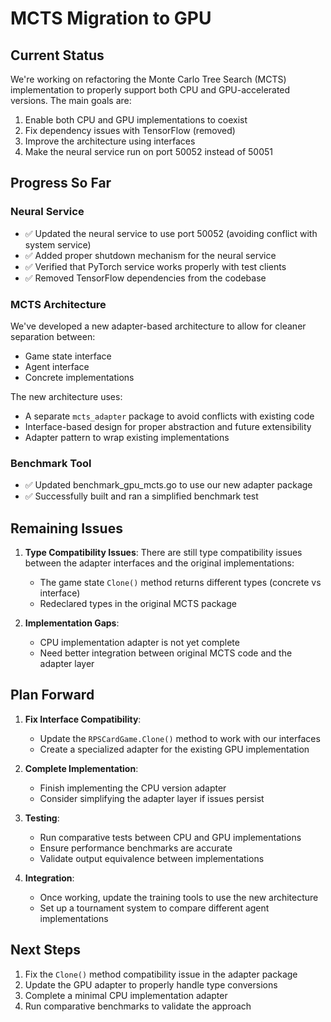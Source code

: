 # MCTS Migration to GPU

## Current Status

We're working on refactoring the Monte Carlo Tree Search (MCTS) implementation to properly support both CPU and GPU-accelerated versions. The main goals are:

1. Enable both CPU and GPU implementations to coexist
2. Fix dependency issues with TensorFlow (removed)
3. Improve the architecture using interfaces
4. Make the neural service run on port 50052 instead of 50051

## Progress So Far

### Neural Service

- ✅ Updated the neural service to use port 50052 (avoiding conflict with system service)
- ✅ Added proper shutdown mechanism for the neural service
- ✅ Verified that PyTorch service works properly with test clients
- ✅ Removed TensorFlow dependencies from the codebase

### MCTS Architecture

We've developed a new adapter-based architecture to allow for cleaner separation between:
- Game state interface
- Agent interface
- Concrete implementations

The new architecture uses:
- A separate `mcts_adapter` package to avoid conflicts with existing code
- Interface-based design for proper abstraction and future extensibility
- Adapter pattern to wrap existing implementations

### Benchmark Tool

- ✅ Updated benchmark_gpu_mcts.go to use our new adapter package
- ✅ Successfully built and ran a simplified benchmark test

## Remaining Issues

1. **Type Compatibility Issues**: There are still type compatibility issues between the adapter interfaces and the original implementations:
   - The game state `Clone()` method returns different types (concrete vs interface)
   - Redeclared types in the original MCTS package

2. **Implementation Gaps**: 
   - CPU implementation adapter is not yet complete
   - Need better integration between original MCTS code and the adapter layer

## Plan Forward

1. **Fix Interface Compatibility**:
   - Update the `RPSCardGame.Clone()` method to work with our interfaces
   - Create a specialized adapter for the existing GPU implementation

2. **Complete Implementation**:
   - Finish implementing the CPU version adapter
   - Consider simplifying the adapter layer if issues persist

3. **Testing**:
   - Run comparative tests between CPU and GPU implementations
   - Ensure performance benchmarks are accurate
   - Validate output equivalence between implementations

4. **Integration**:
   - Once working, update the training tools to use the new architecture
   - Set up a tournament system to compare different agent implementations

## Next Steps

1. Fix the `Clone()` method compatibility issue in the adapter package
2. Update the GPU adapter to properly handle type conversions
3. Complete a minimal CPU implementation adapter 
4. Run comparative benchmarks to validate the approach 